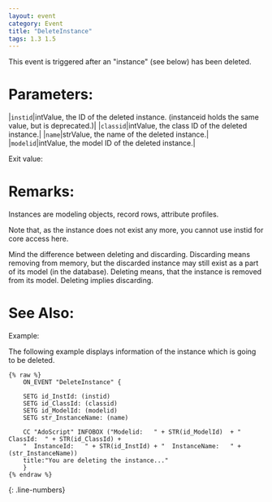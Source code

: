 ```yaml
---
layout: event
category: Event
title: "DeleteInstance"
tags: 1.3 1.5
---
```


This event is triggered after an "instance" (see below) has been deleted.  

# Parameters:  

|`instid`|intValue, the ID of the deleted instance. (instanceid holds the same value, but is deprecated.)|
|`classid`|intValue, the class ID of the deleted instance.|
|`name`|strValue, the name of the deleted instance.|
|`modelid`|intValue, the model ID of the deleted instance.|

Exit value:



# Remarks:  

Instances are modeling objects, record rows, attribute profiles.

Note that, as the instance does not exist any more, you cannot use instid for core access here.

Mind the difference between deleting and discarding. Discarding means removing from memory, but the discarded instance may still exist as a part of its model (in the database). Deleting means, that the instance is removed from its model. Deleting implies discarding.  

# See Also:  



Example:  

The following example displays information of the instance which is going to be deleted.  

```adoscript
{% raw %}
	ON_EVENT "DeleteInstance" {
	
	SETG id_InstId: (instid) 
	SETG id_ClassId: (classid) 
	SETG id_ModelId: (modelid)
	SETG str_InstanceName: (name)
	
	CC "AdoScript" INFOBOX ("Modelid:   " + STR(id_ModelId)  + "  ClassId:  " + STR(id_ClassId) + 
	"  InstanceId:   " + STR(id_InstId) + "  InstanceName:   " + (str_InstanceName))
	title:"You are deleting the instance..."
	}
{% endraw %}
```
{: .line-numbers}

